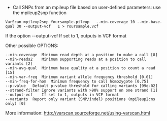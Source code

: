 * Call SNPs from an mpileup file based on user-defined parameters: use the mpileup2snp function

```
VarScan mpileup2snp Yoursample.pileup   --min-coverage 10 --min-base-qual 30 --output-vcf   1 > Yoursample.vcf
```
If the option --output-vcf	If set to 1, outputs in VCF format

Other possible OPTIONS:

	--min-coverage	Minimum read depth at a position to make a call [8]
	--min-reads2	Minimum supporting reads at a position to call variants [2]
	--min-avg-qual	Minimum base quality at a position to count a read [15]
	--min-var-freq	Minimum variant allele frequency threshold [0.01]
	--min-freq-for-hom	Minimum frequency to call homozygote [0.75]
	--p-value	Default p-value threshold for calling variants [99e-02]
	--strand-filter	Ignore variants with >90% support on one strand [1]
	--output-vcf	If set to 1, outputs in VCF format
	--variants	Report only variant (SNP/indel) positions (mpileup2cns only) [0]
	
	
More information: http://varscan.sourceforge.net/using-varscan.html	
